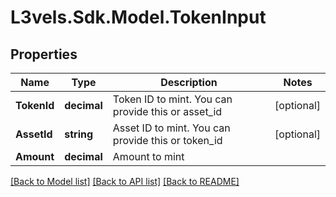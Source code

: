 # L3vels.Sdk.Model.TokenInput

## Properties

Name | Type | Description | Notes
------------ | ------------- | ------------- | -------------
**TokenId** | **decimal** | Token ID to mint. You can provide this or asset_id | [optional] 
**AssetId** | **string** | Asset ID to mint. You can provide this or token_id | [optional] 
**Amount** | **decimal** | Amount to mint | 

[[Back to Model list]](../README.md#documentation-for-models) [[Back to API list]](../README.md#documentation-for-api-endpoints) [[Back to README]](../README.md)

